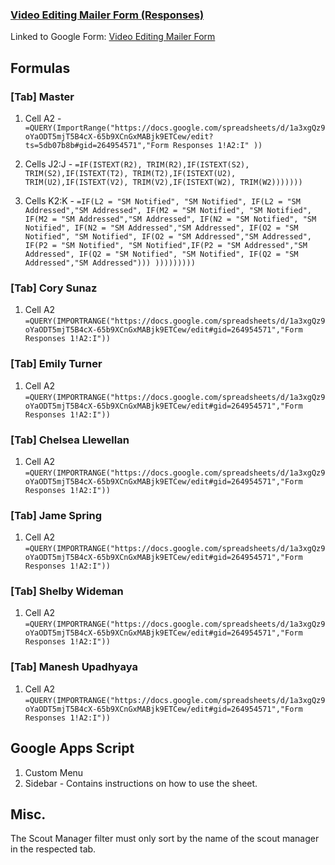### [Video Editing Mailer Form (Responses)](https://docs.google.com/spreadsheets/d/1a3xgQz9oYaODT5mjT5B4cX-65b9XCnGxMABjk9ETCew/edit#gid=1235288961)


Linked to Google Form: [Video Editing Mailer Form](https://docs.google.com/forms/d/e/1FAIpQLSe8E5jPB79x-8maTPPbFIm5DOgMAB0QmNgnr9bEDxTHRcyZog/viewform)

## Formulas

### [Tab] Master
1. Cell A2 -  
`=QUERY(ImportRange("https://docs.google.com/spreadsheets/d/1a3xgQz9oYaODT5mjT5B4cX-65b9XCnGxMABjk9ETCew/edit?ts=5db07b8b#gid=264954571","Form Responses 1!A2:I" ))`

2. Cells J2:J - 
`=IF(ISTEXT(R2), TRIM(R2),IF(ISTEXT(S2), TRIM(S2),IF(ISTEXT(T2), TRIM(T2),IF(ISTEXT(U2), TRIM(U2),IF(ISTEXT(V2), TRIM(V2),IF(ISTEXT(W2), TRIM(W2)))))))`

3. Cells K2:K - 
`=IF(L2 = "SM Notified", "SM Notified", IF(L2 = "SM Addressed","SM Addressed", IF(M2 = "SM Notified", "SM Notified", IF(M2 = "SM Addressed","SM Addressed", IF(N2 = "SM Notified", "SM Notified", IF(N2 = "SM Addressed","SM Addressed", IF(O2 = "SM Notified", "SM Notified", IF(O2 = "SM Addressed","SM Addressed", IF(P2 = "SM Notified", "SM Notified",IF(P2 = "SM Addressed","SM Addressed", IF(Q2 = "SM Notified", "SM Notified", IF(Q2 = "SM Addressed","SM Addressed"))) )))))))))`

### [Tab] Cory Sunaz
1. Cell A2 
`=QUERY(IMPORTRANGE("https://docs.google.com/spreadsheets/d/1a3xgQz9oYaODT5mjT5B4cX-65b9XCnGxMABjk9ETCew/edit#gid=264954571","Form Responses 1!A2:I"))`

### [Tab] Emily Turner
1. Cell A2 
`=QUERY(IMPORTRANGE("https://docs.google.com/spreadsheets/d/1a3xgQz9oYaODT5mjT5B4cX-65b9XCnGxMABjk9ETCew/edit#gid=264954571","Form Responses 1!A2:I"))`

### [Tab] Chelsea Llewellan
1. Cell A2 
`=QUERY(IMPORTRANGE("https://docs.google.com/spreadsheets/d/1a3xgQz9oYaODT5mjT5B4cX-65b9XCnGxMABjk9ETCew/edit#gid=264954571","Form Responses 1!A2:I"))`

### [Tab] Jame Spring
1. Cell A2 
`=QUERY(IMPORTRANGE("https://docs.google.com/spreadsheets/d/1a3xgQz9oYaODT5mjT5B4cX-65b9XCnGxMABjk9ETCew/edit#gid=264954571","Form Responses 1!A2:I"))`

### [Tab] Shelby Wideman
1. Cell A2 
`=QUERY(IMPORTRANGE("https://docs.google.com/spreadsheets/d/1a3xgQz9oYaODT5mjT5B4cX-65b9XCnGxMABjk9ETCew/edit#gid=264954571","Form Responses 1!A2:I"))`

### [Tab] Manesh Upadhyaya
1. Cell A2 
`=QUERY(IMPORTRANGE("https://docs.google.com/spreadsheets/d/1a3xgQz9oYaODT5mjT5B4cX-65b9XCnGxMABjk9ETCew/edit#gid=264954571","Form Responses 1!A2:I"))`


## Google Apps Script
1. Custom Menu 
2. Sidebar - Contains instructions on how to use the sheet.

## Misc.
The Scout Manager filter must only sort by the name of the scout manager in the respected tab.


